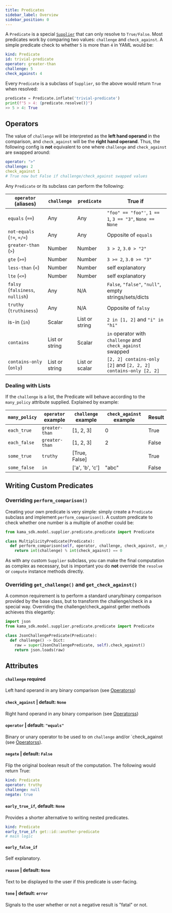 ```yaml
---
title: Predicates
sidebar_label: Overview
sidebar_position: 0
---
```


A `Predicate` is a special [`Supplier`](/models/suppliers/supplier-overview) 
that can only resolve to `True/False`. Most predicates work by comparing 
two values: `challenge` and `check_against`. A simple predicate check 
to whether `5` is more than `4` in YAML would be:

```yaml
kind: Predicate
id: trivial-predicate
operator: greater-than
challenge: 5
check_against: 4
```  

Every `Predicate` is a subclass of `Supplier`, so the above would return `True` 
when resolved:

```python
predicate = Predicate.inflate('trivial-predicate')
print(f"5 > 4: {predicate.resolve()}")
>> 5 > 4: True
```

## Operators

The value of `challenge` will be interpreted as the **left hand operand** in the 
comparison, and `check_against` will be the **right hand operand**. Thus, the following
config is **not** equivalent to one where `challenge` and `check_against` 
are swapped around:

```yaml
operator: ">"
challenge: 2
check_against 1
# True now but False if challenge/check_against swapped values
``` 

Any `Predicate` or its subclass can perform the following:

| `operator` (aliases) | `challenge`    | `predicate`    | True if                                                         |
|----------------------|----------------|----------------|-----------------------------------------------------------------|
| `equals` (`==`)          | Any            | Any            | `"foo" == "foo"'`, `1 == 1`, `3 == "3"`, `None == None`         |
| `not-equals` (`!=`, `=/=`) | Any            | Any            | Opposite of `equals`                                            |
| `greater-than` (`>`)     | Number         | Number         | `3 > 2`, `3.0 > "2"`                                            |
| `gte` (`>=`)             | Number         | Number         | `3 >= 2`, `3.0 >= "3"`                                          |
| `less-than` (`<`)        | Number         | Number         | self explanatory                                                |
| `lte` (`<=`)             | Number         | Number         | self explanatory                                                |
| `falsy` (`falsiness`, `nullish`)    | Any            | N/A            | `False`, `"false"`, `"null"`, empty strings/sets/dicts                    |
| `truthy` (`truthiness`)  | Any            | N/A            | Opposite of `falsy`                                             |
| is-in (`in`)           | Scalar         | List or string | `2 in [1, 2]` and `"i" in "hi"`                                 |
| `contains`             | List or string | Scalar         | `in` operator with `challenge` and `check_against` swapped      |
| `contains-only` (`only`) | List or string | List or scalar | `[2, 2] contains-only [2]` and `[2, 2, 2] contains-only [2, 2]` |

### Dealing with Lists

If the `challenge` is a list, the Predicate will behave according to the `many_policy` attribute
supplied. Explained by example:

| `many_policy`    | `operator` example | `challenge` example | `check_against` example | Result |
|--------------|--------------------|---------------------|-------------------------|--------|
| `each_true`  | `greater-than`     | [1, 2, 3]           | 0                       | True   |
| `each_false` | `greater-than`     | [1, 2, 3]           | 2                       | False  |
| `some_true`  | `truthy`           | [True, False]       |                         | True   |
| `some_false` | `in`               | ['a', 'b', 'c']     | "abc"                   | False  |  




## Writing Custom Predicates

### Overriding `perform_comparison()`

Creating your own predicate is very simple: simply create a `Predicate`
subclass and implement `perform_comparison()`. A custom predicate to check whether
one number is a multiple of another could be:


```python
from kama_sdk.model.supplier.predicate.predicate import Predicate

class MultiplicityPredicate(Predicate):
  def perform_comparison(self, operator, challenge, check_against, on_many):
    return int(challenge) % int(check_against) == 0

```

As with any custom `Supplier` subclass, you can make the final computation
as complex as necessary, but is important you do **not** override the 
`resolve` or `compute` instance methods directly. 


### Overriding `get_challenge()` and `get_check_against()`

A common requirement is to perform a standard unary/binary comparison 
provided by the base class, but to transform the challenge/check 
in a special way. Overriding the challenge/check_against getter methods
achieves this elegantly:

```python
import json
from kama_sdk.model.supplier.predicate.predicate import Predicate

class JsonChallengePredicate(Predicate):
  def challenge() -> Dict:
    raw = super(JsonChallengePredicate, self).check_against()
    return json.loads(raw)
```


## Attributes

#### `challenge` **required**
Left hand operand in any binary comparison (see [Operatorss](#operators)) 

#### `check_against`  | default: `None`
Right hand operand in any binary comparison (see [Operatorss](#operators)) 

#### `operator` | default: `"equals"`
Binary or unary operator to be used to on `challenge` and/or `check_against (see [Operatorss](#operators)). 


#### `negate` | default: `False`
Flip the original boolean result of the computation. The following would return True:
```yaml
kind: Predicate
operator: truthy
challenge: null
negate: true 
```

#### `early_true_if`, default: `None`
Provides a shorter alternative to writing nested predicates.
```yaml
kind: Predicate
early_true_if: get::id::another-predicate
# main logic
``` 

#### `early_false_if`
Self explanatory.


#### `reason` | default: `None`
Text to be displayed to the user if this predicate is user-facing.

#### `tone` | default: `error`
Signals to the user whether or not a negative result is "fatal" or not.
